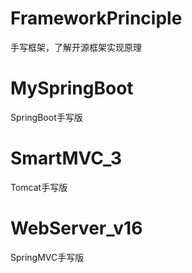# FrameworkPrinciple
手写框架，了解开源框架实现原理


# MySpringBoot 
SpringBoot手写版
# SmartMVC_3    
Tomcat手写版
# WebServer_v16
SpringMVC手写版
